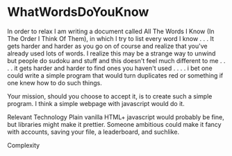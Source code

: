 # WhatWordsDoYouKnow
In order to relax I am writing a document called All The Words I Know (In The Order I Think Of Them), in which I try to list every word I know . . . It gets harder and harder as you go on of course and realize that you've already used lots of words. I realize this may be a strange way to unwind but people do sudoku and stuff and this doesn't feel much different to me . . . . it gets harder and harder to find ones you haven't used . . . . i bet one could write a simple program that would turn duplicates red or something if one knew how to do such things.

Your mission, should you choose to accept it, is to create such a simple program. I think a simple webpage with javascript would do it.

Relevant Technology
Plain vanilla HTML+ javascript would probably be fine, but libraries might make it prettier. Someone ambitious could make it fancy with accounts, saving your file, a leaderboard, and suchlike.

Complexity

